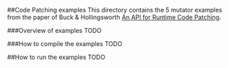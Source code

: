 ##Code Patching examples
This directory contains the 5 mutator examples from the paper of Buck & Hollingsworth [An API for Runtime Code Patching](https://www.dyninst.org/sites/default/files/apiPreprint.pdf).

###Overview of examples
TODO

###How to compile the examples
TODO

##How to run the examples
TODO
